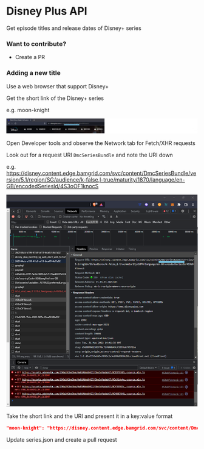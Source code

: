 # Disney Plus API
Get episode titles and release dates of Disney+ series

### Want to contribute?
- Create a PR

### Adding a new title
Use a web browser that support Disney+

Get the short link of the Disney+ series

e.g. moon-knight

![](Screenshot%202022-05-31%20232403.png)

Open Developer tools and observe the Network tab for Fetch/XHR requests

Look out for a request URI `DmcSeriesBundle` and note the URI down

e.g. https://disney.content.edge.bamgrid.com/svc/content/DmcSeriesBundle/version/5.1/region/SG/audience/k-false,l-true/maturity/1870/language/en-GB/encodedSeriesId/4S3oOF1knocS

![](Screenshot%202022-05-31%20233339.png)

Take the short link and the URI and present it in a key:value format
```json
"moon-knight": "https://disney.content.edge.bamgrid.com/svc/content/DmcSeriesBundle/version/5.1/region/SG/audience/k-false,l-true/maturity/1870/language/en-GB/encodedSeriesId/4S3oOF1knocS"
```

Update series.json and create a pull request
